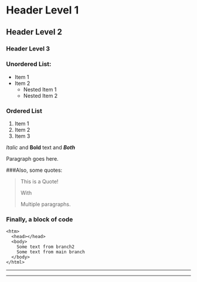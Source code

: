 
# Header Level 1

## Header Level 2

### Header Level 3

### Unordered List:

* Item 1
* Item 2
  * Nested Item 1
  * Nested Item 2

### Ordered List

1. Item 1
1. Item 2
1. Item 3

*Italic* and __Bold__ text and ***Both***

Paragraph goes here.

###Also, some quotes:


>This is a Quote!
>
>With
>
>Multiple paragraphs.

### Finally, a block of code


    <htm>
      <head></head>
      <body>
        Some text from branch2
        Some text from main branch
      </body>
    </html>
    
***
___
